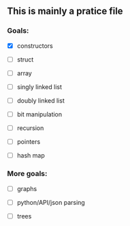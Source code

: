 ## This is mainly a pratice file

### Goals:


- [x] constructors


- [ ] struct


- [ ] array


- [ ] singly linked list


- [ ] doubly linked list


- [ ] bit manipulation


- [ ] recursion


- [ ] pointers


- [ ] hash map

### More goals:

- [ ] graphs

- [ ] python/API/json parsing

- [ ] trees

